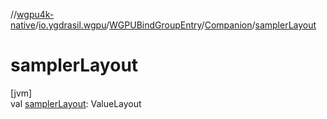 //[wgpu4k-native](../../../../index.md)/[io.ygdrasil.wgpu](../../index.md)/[WGPUBindGroupEntry](../index.md)/[Companion](index.md)/[samplerLayout](sampler-layout.md)

# samplerLayout

[jvm]\
val [samplerLayout](sampler-layout.md): ValueLayout